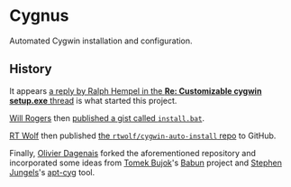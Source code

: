 # Cygnus

Automated Cygwin installation and configuration.

## History

It appears [a reply by Ralph Hempel in the **Re: Customizable cygwin setup.exe** thread](http://cygwin.1069669.n5.nabble.com/Customizable-cygwin-setup-exe-tp81881p81882.html) is what started this project.

 [Will Rogers](https://github.com/wjrogers) then [published a gist called `install.bat`](https://gist.github.com/wjrogers/1016065).

[RT Wolf](https://github.com/rtwolf) then published [the `rtwolf/cygwin-auto-install` repo](https://github.com/rtwolf/cygwin-auto-install/) to GitHub.

Finally, [Olivier Dagenais](https://github.com/olivierdagenais) forked the aforementioned repository and incorporated some ideas from [Tomek Bujok](https://github.com/tombujok)'s [Babun](https://github.com/babun/babun) project and [Stephen Jungels](https://github.com/transcode-open)'s [apt-cyg](https://github.com/transcode-open/apt-cyg) tool.
